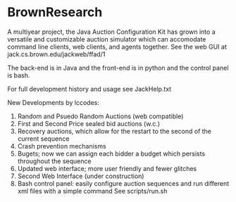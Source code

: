BrownResearch
=============
A multiyear project, the Java Auction Configuration Kit has grown into a versatile and customizable auction simulator 
which can accomodate command line clients, web clients, and agents together. 
  See the web GUI at jack.cs.brown.edu/jackweb/ffad/1
  
The back-end is in Java and the front-end is in python and the control panel is bash.

For full development history and usage see JackHelp.txt

New Developments by lccodes:
  1. Random and Psuedo Random Auctions (web compatible)
  2. First and Second Price sealed bid auctions (w.c.)
  3. Recovery auctions, which allow for the restart to the second of the current sequence
  4. Crash prevention mechanisms
  5. Bugets; now we can assign each bidder a budget which persists throughout the sequence
  6. Updated web interface; more user friendly and fewer glitches
  7. Second Web Interface (under construction)
  8. Bash control panel: easily configure auction sequences and run different xml files with a simple command
      See scripts/run.sh
